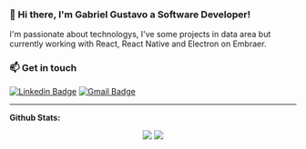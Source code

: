 ### 👋 Hi there, I'm Gabriel Gustavo a Software Developer! 

 I'm passionate about technologys, I've some projects in data area but currently working with React, React Native and Electron on Embraer.

### 📫 Get in touch

<a target="_blank" href="https://www.linkedin.com/in/gabriel-gustavo-santos/">
<img src="https://img.shields.io/badge/-linkedin-blue?style=for-the-badge&logo=Linkedin&logoColor=white&link=https://www.linkedin.com/in/gabriel-gustavo-santos/" alt="Linkedin Badge"></a>

<a target="_blank" href="mailto:rodriguesgg36@gmail.com">
<img src="https://img.shields.io/badge/-gmail-red?style=for-the-badge&logo=Gmail&logoColor=white&link=mailto:rodriguesgg36@gmail.com" alt="Gmail Badge"></a>

---

**Github Stats:**

<p align="center">
  
  <img src="https://github-readme-stats.vercel.app/api?username=gabriel-rodriguess&show_icons=true&line_height=25">
  <img src="https://github-readme-stats.vercel.app/api/top-langs/?username=gabriel-rodriguess&count_private=true&line_height=20&layout=compact">

</p>

<!--
**gabriel-rodriguess/gabriel-rodriguess** is a ✨ _special_ ✨ repository because its `README.md` (this file) appears on your GitHub profile.

Here are some ideas to get you started:

- 🔭 I’m currently working on ...
- 🌱 I’m currently learning ...
- 👯 I’m looking to collaborate on ...
- 🤔 I’m looking for help with ...
- 💬 Ask me about ...
- 📫 How to reach me: ...
- 😄 Pronouns: ...
- ⚡ Fun fact: ...
-->
